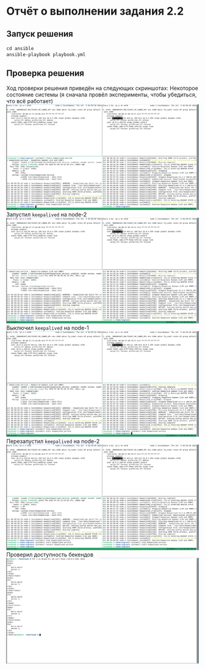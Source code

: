 # Отчёт о выполнении задания 2.2

## Запуск решения

```commandline
cd ansible
ansible-playbook playbook.yml
```

## Проверка решения

Ход проверки решения приведён на следующих скриншотах:
Некоторое состояние системы (я сначала провёл эксперименты, чтобы убедиться, что всё работает)
![Некоторое состояние системы](1000.png)
Запустил `keepalived` на node-2
![](1001.png)
Выключил `keepalived` на node-1
![](1002.png)
Перезапустил `keepalived` на node-2
![](1003.png)
Проверил доступность бекендов
![](1004.png)